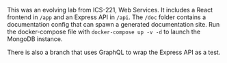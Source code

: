 This was an evolving lab from ICS-221, Web Services. 
It includes a React frontend in `/app` and an Express API in `/api`.
The `/doc` folder contains a documentation config that can spawn a generated documentation site.
Run the docker-compose file with `docker-compose up -v -d` to launch the MongoDB instance.

There is also a branch that uses GraphQL to wrap the Express API as a test.
